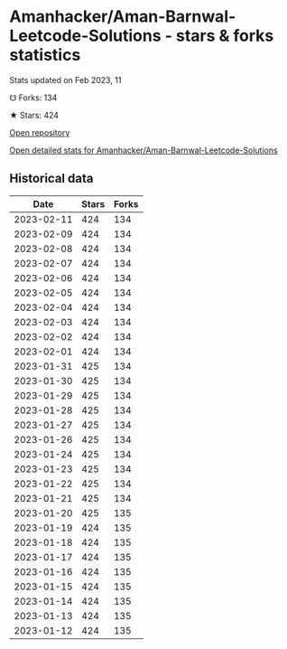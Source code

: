 # Amanhacker/Aman-Barnwal-Leetcode-Solutions - stars & forks statistics

Stats updated on Feb 2023, 11

☋ Forks: 134

★ Stars: 424

[Open repository](https://github.com/Amanhacker/Aman-Barnwal-Leetcode-Solutions)

[Open detailed stats for Amanhacker/Aman-Barnwal-Leetcode-Solutions](https://reviewgithub.com/rep/Amanhacker/Aman-Barnwal-Leetcode-Solutions)

## Historical data
| Date | Stars | Forks |
|------|-------|-------|
| 2023-02-11 | 424 | 134 | 
| 2023-02-09 | 424 | 134 | 
| 2023-02-08 | 424 | 134 | 
| 2023-02-07 | 424 | 134 | 
| 2023-02-06 | 424 | 134 | 
| 2023-02-05 | 424 | 134 | 
| 2023-02-04 | 424 | 134 | 
| 2023-02-03 | 424 | 134 | 
| 2023-02-02 | 424 | 134 | 
| 2023-02-01 | 424 | 134 | 
| 2023-01-31 | 425 | 134 | 
| 2023-01-30 | 425 | 134 | 
| 2023-01-29 | 425 | 134 | 
| 2023-01-28 | 425 | 134 | 
| 2023-01-27 | 425 | 134 | 
| 2023-01-26 | 425 | 134 | 
| 2023-01-24 | 425 | 134 | 
| 2023-01-23 | 425 | 134 | 
| 2023-01-22 | 425 | 134 | 
| 2023-01-21 | 425 | 134 | 
| 2023-01-20 | 425 | 135 | 
| 2023-01-19 | 424 | 135 | 
| 2023-01-18 | 424 | 135 | 
| 2023-01-17 | 424 | 135 | 
| 2023-01-16 | 424 | 135 | 
| 2023-01-15 | 424 | 135 | 
| 2023-01-14 | 424 | 135 | 
| 2023-01-13 | 424 | 135 | 
| 2023-01-12 | 424 | 135 | 

